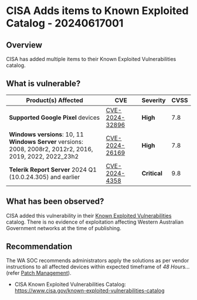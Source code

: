# CISA Adds items to Known Exploited Catalog - 20240617001

## Overview

CISA has added multiple items to their Known Exploited Vulnerabilities catalog.

## What is vulnerable?

| Product(s) Affected    | CVE | Severity | CVSS | 
| ---------------------- | --- | --- | ---- | 
| **Supported Google Pixel** devices | [CVE-2024-32896](https://nvd.nist.gov/vuln/detail/CVE-2024-32896)  | **High** | 7.8  |
| **Windows versions**: 10, 11 </br> **Windows Server** versions: 2008, 2008r2, 2012r2, 2016, 2019, 2022, 2022_23h2 | [CVE-2024-26169](https://nvd.nist.gov/vuln/detail/CVE-2024-26169) | **High** | 7.8  |
| **Telerik Report Server** 2024 Q1 (10.0.24.305) and earlier | [CVE-2024-4358](https://nvd.nist.gov/vuln/detail/CVE-2024-4358) | **Critical** | 9.8 |

## What has been observed?

CISA added this vulnerability in their [Known Exploited Vulnerabilities](https://www.cisa.gov/known-exploited-vulnerabilities-catalog) catalog. There is no evidence of exploitation affecting Western Australian Government networks at the time of publishing.

## Recommendation

The WA SOC recommends administrators apply the solutions as per vendor instructions to all affected devices within expected timeframe of *48 Hours...* (refer [Patch Management](../guidelines/patch-management.md)).

- CISA Known Exploited Vulnerabilities Catalog: <https://www.cisa.gov/known-exploited-vulnerabilities-catalog>
